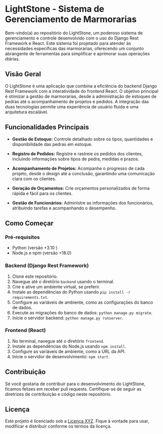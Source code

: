 # LightStone - Sistema de Gerenciamento de Marmorarias

Bem-vindo(a) ao repositório do LightStone, um poderoso sistema de gerenciamento e controle desenvolvido com o uso do Django Rest Framework e React. Este sistema foi projetado para atender às necessidades específicas das marmorarias, oferecendo um conjunto abrangente de ferramentas para simplificar e aprimorar suas operações diárias.

## Visão Geral

O LightStone é uma aplicação que combina a eficiência do backend Django Rest Framework com a interatividade do frontend React. O objetivo principal é otimizar a gestão de marmorarias, desde a administração de estoques de pedras até o acompanhamento de projetos e pedidos. A integração das duas tecnologias permite uma experiência de usuário fluida e uma arquitetura escalável.

## Funcionalidades Principais

- **Gestão de Estoque:** Controle detalhado sobre os tipos, quantidades e disponibilidade das pedras em estoque.

- **Registro de Pedidos:** Registre e rastreie os pedidos dos clientes, incluindo informações sobre tipos de pedra, medidas e prazos.

- **Acompanhamento de Projetos:** Acompanhe o progresso de cada projeto, desde o design até a conclusão, garantindo uma comunicação clara com os clientes.

- **Geração de Orçamentos:** Crie orçamentos personalizados de forma rápida e fácil para os clientes.

- **Gestão de Funcionários:** Administre as informações dos funcionários, atribuindo tarefas e acompanhando o desempenho.

## Como Começar

### Pré-requisitos

- Python (versão +3.10 )
- Node.js e npm (versão +18.0)

### Backend (Django Rest Framework)

1. Clone este repositório.
2. Navegue até o diretório `backend` usando o terminal.
3. Crie e ative um ambiente virtual, se preferir.
4. Instale as dependências do Python usando `pip install -r requirements.txt`.
5. Configure as variáveis de ambiente, como as configurações do banco de dados.
6. Execute as migrações do banco de dados: `python manage.py migrate`.
7. Inicie o servidor backend: `python manage.py runserver`.

### Frontend (React)

1. No terminal, navegue até o diretório `frontend`.
2. Instale as dependências do Node.js usando `npm install`.
3. Configure as variáveis de ambiente, como a URL da API.
4. Inicie o servidor de desenvolvimento: `npm start`.

## Contribuição

Se você gostaria de contribuir para o desenvolvimento do LightStone, ficamos felizes em receber pull requests. Certifique-se de seguir as diretrizes de contribuição e código neste repositório.

## Licença

Este projeto é licenciado sob a [Licença XYZ](link-para-licenca). Fique à vontade para usar, modificar e distribuir conforme os termos da licença.